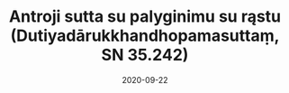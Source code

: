 ---
layout: page
title: 'Antroji sutta su palyginimu su rąstu (Dutiyadārukkhandhopamasuttaṃ, SN 35.242)'
category: susijusios suttos
index:
sortIndex: 35242
date: 2020-09-22
tags:
suttacentral: sn35.242
---